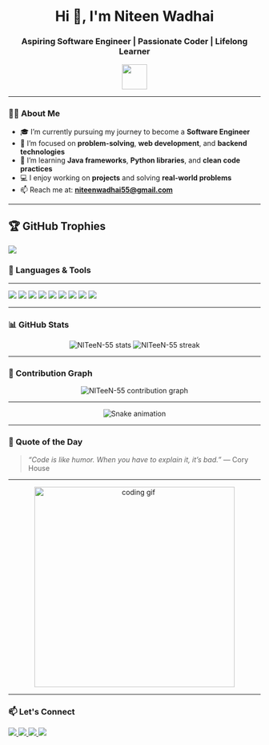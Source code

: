 <h1 align="center">Hi 👋, I'm Niteen Wadhai</h1>
<h3 align="center">Aspiring Software Engineer | Passionate Coder | Lifelong Learner</h3>

<p align="center">
  <img src="https://media.giphy.com/media/hvRJCLFzcasrR4ia7z/giphy.gif" width="50"/>
</p>

---

### 👨‍💻 About Me

- 🎓 I’m currently pursuing my journey to become a **Software Engineer**
- 🔭 I’m focused on **problem-solving**, **web development**, and **backend technologies**
- 🌱 I’m learning **Java frameworks**, **Python libraries**, and **clean code practices**
- 💻 I enjoy working on **projects** and solving **real-world problems**
- 📫 Reach me at: **niteenwadhai55@gmail.com**

---

## 🏆 GitHub Trophies
![](https://github-profile-trophy.vercel.app/?username=NITeeN-55&theme=radical&no-frame=false&no-bg=false&margin-w=4)
### 🚀 Languages & Tools

---

<p align="left">
  <img src="https://img.shields.io/badge/Python-3670A0?style=for-the-badge&logo=python&logoColor=ffdd54"/>
  <img src="https://img.shields.io/badge/Java-ED8B00?style=for-the-badge&logo=java&logoColor=white"/>
  <img src="https://img.shields.io/badge/HTML5-E34F26?style=for-the-badge&logo=html5&logoColor=white"/>
  <img src="https://img.shields.io/badge/CSS3-1572B6?style=for-the-badge&logo=css3&logoColor=white"/>
  <img src="https://img.shields.io/badge/JavaScript-F7DF1E?style=for-the-badge&logo=javascript&logoColor=black"/>
  <img src="https://img.shields.io/badge/Git-F05032?style=for-the-badge&logo=git&logoColor=white"/>
  <img src="https://img.shields.io/badge/GitHub-181717?style=for-the-badge&logo=github&logoColor=white"/>
  <img src="https://img.shields.io/badge/MySQL-00758F?style=for-the-badge&logo=mysql&logoColor=white"/>
  <img src="https://img.shields.io/badge/VS_Code-007ACC?style=for-the-badge&logo=visual-studio-code&logoColor=white"/>
</p>

---

### 📊 GitHub Stats

<p align="center">
  <img src="https://github-readme-stats.vercel.app/api?username=NITeeN-55&show_icons=true&theme=tokyonight" alt="NITeeN-55 stats" />
  <img src="https://github-readme-streak-stats.herokuapp.com/?user=NITeeN-55&theme=tokyonight" alt="NITeeN-55 streak"/>
</p>

---

### 🧠 Contribution Graph

<p align="center">
  <img src="https://github-readme-activity-graph.vercel.app/graph?username=NITeeN-55&theme=react-dark&area=true&hide_border=true" alt="NITeeN-55 contribution graph"/>
</p>

---

<!-- Snake Game Repo View -->

<div align="center">
  <img src="https://profile-readme-generator.com/assets/snake.svg" alt="Snake animation" />
</div>

---

### 🌟 Quote of the Day

> *“Code is like humor. When you have to explain it, it’s bad.”* — Cory House

---

<p align="center">
  <img src="https://media.giphy.com/media/qgQUggAC3Pfv687qPC/giphy.gif" width="400" alt="coding gif"/>
</p>

---

### 📫 Let's Connect

<p align="left">
  <a href="https://www.linkedin.com/in/niteen-wadhai55" target="_blank">
    <img src="https://img.shields.io/badge/LinkedIn-blue?style=for-the-badge&logo=linkedin&logoColor=white"/>
  </a>
  <a href="mailto:niteenwadhai55@gmail.com" target="_blank">
    <img src="https://img.shields.io/badge/Email-D14836?style=for-the-badge&logo=gmail&logoColor=white"/>
  </a>
  <a href="https://www.youtube.com/@Niteen_Wadhai_55" target="_blank">
    <img src="https://img.shields.io/badge/YouTube-FF0000?style=for-the-badge&logo=youtube&logoColor=white"/>
  </a>
  <a href="https://www.instagram.com/niteen_wadhai_55" target="_blank">
    <img src="https://img.shields.io/badge/Instagram-E4405F?style=for-the-badge&logo=instagram&logoColor=white"/>
  </a>
</p>
